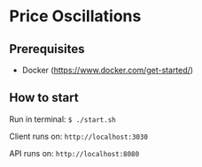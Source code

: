 # Price Oscillations

## Prerequisites
- Docker (https://www.docker.com/get-started/)

## How to start

Run in terminal: `$ ./start.sh`

Client runs on: `http://localhost:3030`

API runs on: `http://localhost:8080`
